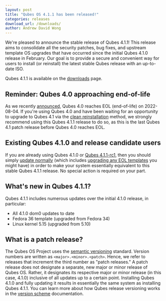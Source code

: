 ```yaml
---
layout: post
title: "Qubes OS 4.1.1 has been released!"
categories: releases
download_url: /downloads/
author: Andrew David Wong
---
```


We're pleased to announce the stable release of Qubes 4.1.1! This release aims to consolidate all the security patches, bug fixes, and upstream template OS upgrades that have occurred since the initial Qubes 4.1.0 release in February. Our goal is to provide a secure and convenient way for users to install (or reinstall) the latest stable Qubes release with an up-to-date ISO.

Qubes 4.1.1 is available on the [downloads](/downloads/) page.


## Reminder: Qubes 4.0 approaching end-of-life

As we recently [announced](/news/2022/07/04/qubes-os-4-0-eol-on-2022-08-04/), Qubes 4.0 reaches EOL (end-of-life) on 2022-08-04. If you're using Qubes 4.0 and have been waiting for an opportunity to upgrade to Qubes 4.1 via the [clean reinstallation](/doc/upgrade/4.1/#clean-installation) method, we strongly recommend using this Qubes 4.1.1 release to do so, as this is the last Qubes 4.1 patch release before Qubes 4.0 reaches EOL.


## Existing Qubes 4.1.0 and release candidate users

If you are already using Qubes 4.1.0 or [Qubes 4.1.1-rc1](/news/2022/06/27/qubes-4-1-1-rc1/), then you should simply [update normally](/doc/how-to-update/) (which includes [upgrading any EOL templates](/doc/how-to-update/#upgrading-to-avoid-eol) you might have) in order to make your system essentially equivalent to this stable Qubes 4.1.1 release. No special action is required on your part.


## What's new in Qubes 4.1.1?

Qubes 4.1.1 includes numerous updates over the initial 4.1.0 release, in particular:

- All 4.1.0 dom0 updates to date
- Fedora 36 template (upgraded from Fedora 34)
- Linux kernel 5.15 (upgraded from 5.10)


## What is a patch release?

The Qubes OS Project uses the [semantic versioning](https://semver.org/) standard. Version numbers are written as `<major>.<minor>.<patch>`. Hence, we refer to releases that increment the third number as "patch releases." A patch release does not designate a separate, new major or minor release of Qubes OS. Rather, it designates its respective major or minor release (in this case, 4.1.0) inclusive of all updates up to a certain point. Installing Qubes 4.1.0 and fully updating it results in essentially the same system as installing Qubes 4.1.1. You can learn more about how Qubes release versioning works in the [version scheme](/doc/version-scheme/) documentation.

